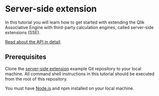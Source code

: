 # Server-side extension

In this tutorial you will learn how to get started with extending the
Qlik Associative Engine with third-party calculation engines, called
server-side extensions (SSE).

[Read about the API in detail](../services/qix-engine/apis/server-side-extension/server-side-extension.md).

## Prerequisites

Clone the
[server-side extension](https://github.com/qlik-ea/core-server-side-extension)
example Git repository to your local machine. All command shell instructions
in this tutorial should be executed from the root of this repository.

You must have [Node.js](https://nodejs.org/en/) and npm
installed on your local machine.
